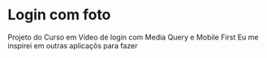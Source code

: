# Login com foto
 Projeto do Curso em Vídeo de login com Media Query e Mobile First
Eu me inspirei em outras aplicaçõs para fazer
